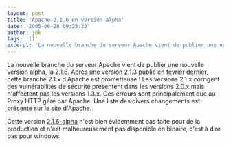 ```yaml
---
layout: post
title: 'Apache 2.1.6 en version alpha'
date: '2005-06-28 09:23:23'
author: j0k
tags: '[]'
excerpt: 'La nouvelle branche du serveur Apache vient de publier une nouvelle version alpha, la 2.1.6.   )   Après une version 2.1.3 publié en février dernier, cette branche 2.1.x d''Apache est prometteuse !   Les versions 2.1.x corrigent des vulnérabilités de sécurité présentent dans les versions 2.0.x mais n''affectent pas les versions 1.3.x. Ces erreurs sont      ...'
---
```


La nouvelle branche du serveur Apache vient de publier une nouvelle version alpha, la 2.1.6.      Après une version 2.1.3 publié en février dernier, cette branche 2.1.x d'Apache est prometteuse !   Les versions 2.1.x corrigent des vulnérabilités de sécurité présentent dans les versions 2.0.x mais n'affectent pas les versions 1.3.x. Ces erreurs sont principalement due au Proxy HTTP géré par Apache.   Une liste des divers changements est [présente](http://httpd.apache.org/docs-2.1/new_features_2_2.html) sur le site d'Apache.

Cette version [2.1.6-alpha](http://httpd.apache.org/download.cgi) n'est bien évidemment pas faite pour de la production et n'est malheureusement pas disponible en binaire, c'est à dire pas pour windows.
